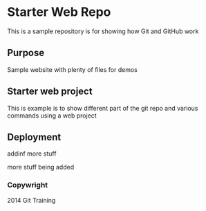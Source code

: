 # Starter Web Repo

This is a sample repository is for showing how Git and GitHub work

## Purpose

Sample website with plenty of files for demos

##  Starter web project

This is example is to show different part of the git repo and various commands using a web project

## Deployment

addinf more stuff


more stuff being added

### Copywright
2014 Git Training

